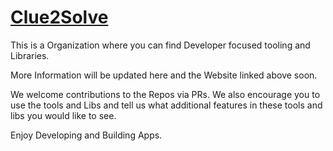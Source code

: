 # [Clue2Solve](clue2solve.io)

This is a Organization where you can find Developer focused tooling and Libraries. 

More Information will be updated here and the Website linked above soon. 

We welcome contributions to the Repos via PRs. We also encourage you to use the tools and Libs and tell us what additional features in these tools and libs you would like to see. 

Enjoy Developing and Building Apps. 
